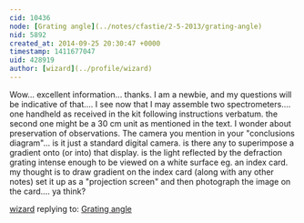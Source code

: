 ```yaml
---
cid: 10436
node: [Grating angle](../notes/cfastie/2-5-2013/grating-angle)
nid: 5892
created_at: 2014-09-25 20:30:47 +0000
timestamp: 1411677047
uid: 428919
author: [wizard](../profile/wizard)
---
```


Wow... excellent information... thanks.  I am a newbie, and my questions will be indicative of that.... I see now that I may assemble two spectrometers.... one handheld as received in the kit following instructions verbatum.  the second one might be a 30 cm unit as mentioned in the text.  I wonder about preservation of observations.  The camera you mention in your "conclusions diagram"... is it just a standard digital camera.  is there any to superimpose a gradient onto (or into) that display.  is the light reflected by the defraction grating intense enough to be viewed on a white surface eg. an index card.  my thought is to draw gradient on the index card (along with any other notes) set it up as a "projection screen" and then photograph the image on the card.... ya think?

[wizard](../profile/wizard) replying to: [Grating angle](../notes/cfastie/2-5-2013/grating-angle)

